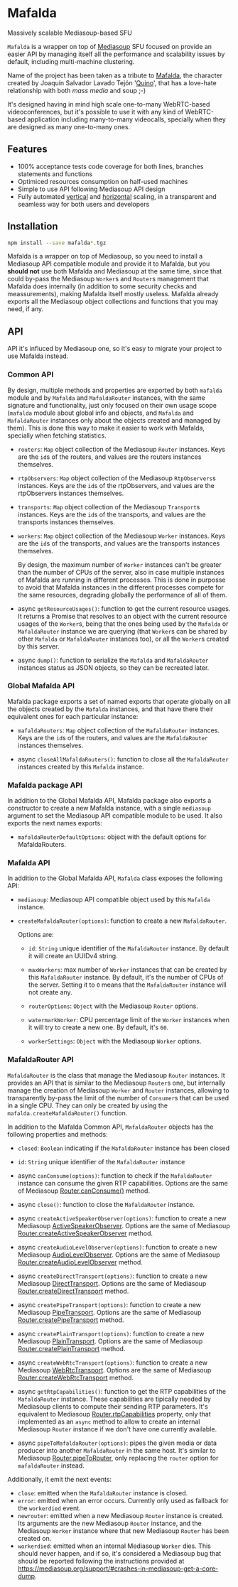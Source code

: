 # Mafalda

Massively scalable Mediasoup-based SFU

`Mafalda` is a wrapper on top of [Mediasoup](https://mediasoup.org/) SFU focused
on provide an easier API by managing itself all the performance and scalability
issues by default, including multi-machine clustering.

Name of the project has been taken as a tribute to
[Mafalda](https://en.wikipedia.org/wiki/Mafalda), the character created by
Joaquín Salvador Lavado Tejón '[Quino](https://www.quino.com.ar/homequino)',
that has a love-hate relationship with both *mass media* and soup ;-)

It's designed having in mind high scale one-to-many WebRTC-based
videoconferences, but it's possible to use it with any kind of WebRTC-based
application including many-to-many videocalls, specially when they are designed
as many one-to-many ones.

## Features

- 100% acceptance tests code coverage for both lines, branches statements and
  functions
- Optimiced resources consumption on half-used machines
- Simple to use API following Mediasoup API design
- Fully automated
  [vertical](https://en.wikipedia.org/wiki/Scalability#Vertical_or_scale_up)
  and
  [horizontal](https://en.wikipedia.org/wiki/Scalability#Horizontal_or_scale_out)
  scaling, in a transparent and seamless way for both users and developers

## Installation

```sh
npm install --save mafalda*.tgz
```

Mafalda is a wrapper on top of Mediasoup, so you need to install a Mediasoup API
compatible module and provide it to Mafalda, but you **should not** use both
Mafalda and Mediasoup at the same time, since that could by-pass the Mediasoup
`Worker`s and `Router`s management that Mafalda does internally (in addition to
some security checks and meassurements), making Mafalda itself mostly useless.
Mafalda already exports all the Mediasoup object collections and functions that
you may need, if any.

## API

API it's influced by Mediasoup one, so it's easy to migrate your project to use
Mafalda instead.

### Common API

By design, multiple methods and properties are exported by both `mafalda` module
and by `Mafalda` and `MafaldaRouter` instances, with the same signature and
functionality, just only focused on their own usage scope (`mafalda` module
about global info and objects, and `Mafalda` and `MafaldaRouter` instances only
about the objects created and managed by them). This is done this way to make it
easier to work with Mafalda, specially when fetching statistics.

- `routers`: `Map` object collection of the Mediasoup `Router` instances. Keys
  are the `id`s of the routers, and values are the routers instances themselves.

- `rtpObservers`: `Map` object collection of the Mediasoup `RtpObservers`s
  instances. Keys are the `id`s of the rtpObservers, and values are the rtpObservers instances themselves.

- `transports`: `Map` object collection of the Mediasoup `Transport`s instances.
  Keys are the `id`s of the transports, and values are the transports instances
  themselves.

- `workers`: `Map` object collection of the Mediasoup `Worker` instances. Keys
  are the `id`s of the transports, and values are the transports instances
  themselves.

  By design, the maximum number of `Worker` instances can't be greater than the
  number of CPUs of the server, also in case multiple instances of Mafalda are
  running in different processes. This is done in purposse to avoid that Mafalda
  instances in the different processes compete for the same resources, degrading
  globally the performance of all of them.

- async `getResourceUsages()`: function to get the current resource usages. It
  returns a Promise that resolves to an object with the current resource usages
  of the `Worker`s, being that the ones being used by the `Mafalda` or
  `MafaldaRouter` instance we are querying (that `Worker`s can be shared by
  other `Mafalda` or `MafaldaRouter` instances too), or all the `Worker`s
  created by this server.

- async `dump()`: function to serialize the `Mafalda` and `MafaldaRouter`
  instances status as JSON objects, so they can be recreated later.

### Global Mafalda API

Mafalda package exports a set of named exports that operate globally on all the
objects created by the `Mafalda` instances, and that have there their equivalent
ones for each particular instance:

- `mafaldaRouters`: `Map` object collection of the `MafaldaRouter` instances.
  Keys are the `id`s of the routers, and values are the `MafaldaRouter`
  instances themselves.

- async `closeAllMafaldaRouters()`: function to close all the `MafaldaRouter`
  instances created by this `Mafalda` instance.

### Mafalda package API

In addition to the Global Mafalda API, Mafalda package also exports a
constructor to create a new Mafalda instance, with a single `mediasoup` argument
to set the Mediasoup API compatible module to be used. It also exports the next
names exports:

- `mafaldaRouterDefaultOptions`: object with the default options for
  MafaldaRouters.

### Mafalda API

In addition to the Global Mafalda API, `Mafalda` class exposes the following
API:

- `mediasoup`: Mediasoup API compatible object used by this `Mafalda` instance.

- `createMafaldaRouter(options)`: function to create a new `MafaldaRouter`.

  Options are:

  - `id`: `String` unique identifier of the `MafaldaRouter` instance. By default
    it will create an UUIDv4 string.

  - `maxWorkers`: max number of `Worker` instances that can be created by this
    `MafaldaRouter` instance. By default, it's the number of CPUs of the server.
    Setting it to `0` means that the `MafaldaRouter` instance will not create
    any.

  - `routerOptions`: `Object` with the Mediasoup `Router` options.

  - `watermarkWorker`: CPU percentage limit of the `Worker` instances when it
    will try to create a new one. By default, it's `60`.

  - `workerSettings`: `Object` with the Mediasoup `Worker` options.

### MafaldaRouter API

`MafaldaRouter` is the class that manage the Mediasoup `Router` instances. It
provides an API that is similar to the Mediasoup `Router`s one, but internally
manage the creation of Mediasoup `Worker` and `Router` instances, allowing to
transparently by-pass the limit of the number of `Consumer`s that can be used in
a single CPU. They can only be created by using the
`mafalda.createMafaldaRouter()` function.

In addition to the Mafalda Common API, `MafaldaRouter` objects has the following
properties and methods:

- `closed`: `Boolean` indicating if the `MafaldaRouter` instance has been closed

- `id`: `String` unique identifier of the `MafaldaRouter` instance

- async `canConsume(options)`: function to check if the `MafaldaRouter` instance
  can consume the given RTP capabilities. Options are the same of Mediasoup
  [Router.canConsume()](https://mediasoup.org/documentation/v3/mediasoup/api/#router-canConsume)
  method.

- async `close()`: function to close the `MafaldaRouter` instance.

- async `createActiveSpeakerObserver(options)`: function to create a new
  Mediasoup
  [ActiveSpeakerObserver](https://mediasoup.org/documentation/v3/mediasoup/api/#ActiveSpeakerObserver).
  Options are the same of Mediasoup
  [Router.createActiveSpeakerObserver](https://mediasoup.org/documentation/v3/mediasoup/api/#router-createActiveSpeakerObserver)
  method.

- async `createAudioLevelObserver(options)`: function to create a new Mediasoup
  [AudioLevelObserver](https://mediasoup.org/documentation/v3/mediasoup/api/#AudioLevelObserver).
  Options are the same of Mediasoup
  [Router.createAudioLevelObserver](https://mediasoup.org/documentation/v3/mediasoup/api/#router-createAudioLevelObserver)
  method.

- async `createDirectTransport(options)`: function to create a new Mediasoup
  [DirectTransport](https://mediasoup.org/documentation/v3/mediasoup/api/#DirectTransport).
  Options are the same of Mediasoup
  [Router.createDirectTransport](https://mediasoup.org/documentation/v3/mediasoup/api/#router-createDirectTransport)
  method.

- async `createPipeTransport(options)`: function to create a new Mediasoup
  [PipeTransport](https://mediasoup.org/documentation/v3/mediasoup/api/#PipeTransport).
  Options are the same of Mediasoup
  [Router.createPipeTransport](https://mediasoup.org/documentation/v3/mediasoup/api/#router-createPipeTransport)
  method.

- async `createPlainTransport(options)`: function to create a new Mediasoup
  [PlainTransport](https://mediasoup.org/documentation/v3/mediasoup/api/#PlainTransport).
  Options are the same of Mediasoup
  [Router.createPlainTransport](https://mediasoup.org/documentation/v3/mediasoup/api/#router-createPlainTransport)
  method.

- async `createWebRtcTransport(options)`: function to create a new Mediasoup
  [WebRtcTransport](https://mediasoup.org/documentation/v3/mediasoup/api/#WebRtcTransport).
  Options are the same of Mediasoup
  [Router.createWebRtcTransport](https://mediasoup.org/documentation/v3/mediasoup/api/#router-createWebRtcTransport)
  method.

- async `getRtpCapabilities()`: function to get the RTP capabilities of the
  `MafaldaRouter` instance. These capabilities are tipically needed by Mediasoup
  clients to compute their sending RTP parameters. It's equivalent to Mediasoup
  [Router.rtpCapabilities](https://mediasoup.org/documentation/v3/mediasoup/api/#router-rtpCapabilities)
  property, only that implemented as an `async` method to allow to create an
  internal Mediasoup `Router` instance if we don't have one currently available.

- async `pipeToMafaldaRouter(options)`: pipes the given media or data producer
  into another `MafaldaRouter` in the same host. It's similar to Mediasoup
  [Router.pipeToRouter](https://mediasoup.org/documentation/v3/mediasoup/api/#router-pipeToRouter),
  only replacing the `router` option for `mafaldaRouter` instead.

Additionally, it emit the next events:

- `close`: emitted when the `MafaldaRouter` instance is closed.
- `error`: emitted when an error occurs. Currently only used as fallback for the
  `workerdied` event.
- `newrouter`: emitted when a new Mediasoup `Router` instance is created. Its
  arguments are the new Mediasoup `Router` instance, and the Mediasoup `Worker`
  instance where that new Mediasoup `Router` has been created on.
- `workerdied`: emitted when an internal Mediasoup `Worker` dies. This should
  never happen, and if so, it's considered a Mediasoup bug that should be
  reported following the instructions provided at
  <https://mediasoup.org/support/#crashes-in-mediasoup-get-a-core-dump>.
